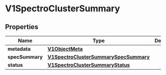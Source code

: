# V1SpectroClusterSummary

## Properties
Name | Type | Description | Notes
------------ | ------------- | ------------- | -------------
**metadata** | [**V1ObjectMeta**](V1ObjectMeta.md) |  |  [optional]
**specSummary** | [**V1SpectroClusterSummarySpecSummary**](V1SpectroClusterSummarySpecSummary.md) |  |  [optional]
**status** | [**V1SpectroClusterSummaryStatus**](V1SpectroClusterSummaryStatus.md) |  |  [optional]
